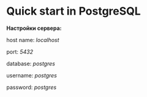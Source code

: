 # Quick start in PostgreSQL

**Настройки сервера:**

host name: *localhost*

port: *5432*

database: *postgres*

username: *postgres*

password: *postgres*

